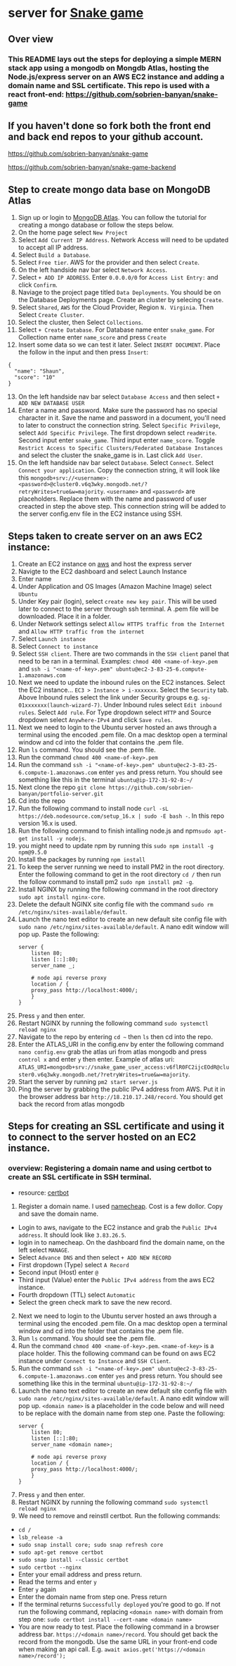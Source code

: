 # server for [Snake game](https://github.com/sobrien-banyan/snake-game)

## Over view
### This README lays out the steps for deploying a simple MERN stack app using a mongodb on Mongdb Atlas, hosting the Node.js/express   server on an AWS EC2 instance and adding a domain name and SSL certificate. This repo is used with a react front-end: https://github.com/sobrien-banyan/snake-game

## If you haven't done so fork both the front end and back end repos to your github account.
https://github.com/sobrien-banyan/snake-game

https://github.com/sobrien-banyan/snake-game-backend


## Step to create mongo data base on MongoDB Atlas

1. Sign up or login to [MongoDB Atlas](https://www.mongodb.com/cloud/atlas/register). You can follow the tutorial for creating a mongo database or follow the steps below.
2. On the home page select `New Project`
3. Select `Add Current IP Address`. Network Access will need to be updated to accept all IP address.
4. Select `Build a Database`.
5. Select `Free tier`. AWS for the provider and then select `Create`. 
6. On the left handside nav bar select `Network Access`.
7. Select `+ ADD IP ADDRESS`. Enter `0.0.0.0/0` for `Access List Entry:` and click `Confirm`.
8. Naviage to the project page titled `Data Deployments`. You should be on the Database Deployments page. Create an cluster by selecing `Create`.
9. Select `Shared`, `AWS` for the Cloud Provider, Region `N. Virginia`. Then Select `Create Cluster`.
10. Select the cluster, then Select `Collections`.
11. Select `+ Create Database`. For Database name enter `snake_game`. For Collection name enter `name_score` and press `Create `
12. Insert some data so we can test it later. Select `INSERT DOCUMENT`. Place the follow in the input and then press `Insert`:
```
{
  "name": "Shaun",
  "score": "10"
}
```
13. On the left handside nav bar select `Database Access` and then select `+ ADD NEW DATABASE USER`
14. Enter a name and password. Make sure the password has no special character in it. Save the name and password in a document, you'll need to later to construct the connection string. Select `Specific Privilege`, select `Add Specific Privilege`. The first dropdown select `readWrite`. Second input enter `snake_game`. Third input enter `name_score`. Toggle `Restrict Access to Specific Clusters/Federated Database Instances` and select the cluster the snake_game is in. Last click `Add User`.
15. On the left handside nav bar select `Database`. Select `Connect`. Select `Connect your application`. Copy the connection string, it will look like this `mongodb+srv://<username>:<password>@cluster0.v6q3wky.mongodb.net/?retryWrites=true&w=majority`. `<username>` and `<password>` are placeholders. Replace them with the name and password of user creacted in step the above step. This connection string will be added to the server config.env file in the EC2 instance using SSH.



## Steps taken to create server on an aws EC2 instance:

1. Create an EC2 instance on [aws](https://aws.amazon.com/) and host the express server
2. Navigte to the EC2 dashboard and select Launch Instance
3. Enter name
4. Under Application and OS Images (Amazon Machine Image) select `Ubuntu`
5. Under Key pair (login), select `create new key pair`. This will be used later to connect to the server through ssh terminal. A .pem file will be downloaded. Place it in a folder.
6. Under Network settings select `Allow HTTPS traffic from the Internet` and `Allow HTTP traffic from the internet`
7. Select `Launch instance`
8. Select `Connect to instance`
9. Select `SSH client`. There are two commands in the `SSH client` panel that need to be ran in a terminal. Examples: `chmod 400 <name-of-key>.pem` and `ssh -i "<name-of-key>.pem" ubuntu@ec2-3-83-25-6.compute-1.amazonaws.com`
10. Next we need to update the inbound rules on the EC2 instances. Select the EC2 instance... `EC3 > Instance > i-xxxxxxx`. Select the `Security` tab. Above Inbound rules select the link under Security groups e.g. `sg-01xxxxxxx(launch-wizard-7)`. Under Inbound rules select `Edit inbound rules`. Select `Add rule`. For Type dropdown select `HTTP` and Source dropdown select `Anywhere-IPv4` and click `Save rules`.  
11.  Next we need to login to the Ubuntu server hosted an aws through a terminal using the encoded .pem file. On a mac desktop open a terminal window and cd into the folder that contains the .pem file.
12. Run `ls` command. You should see the .pem file. 
13. Run the command `chmod 400 <name-of-key>.pem`
14. Run the command `ssh -i "<name-of-key>.pem" ubuntu@ec2-3-83-25-6.compute-1.amazonaws.com` enter `yes` and press return. You should see something like this in the terminal `ubuntu@ip-172-31-92-8:~/`
15. Next clone the repo `git clone https://github.com/sobrien-banyan/portfolio-server.git`
16. Cd into the repo
17. Run the following command to install node `curl -sL https://deb.nodesource.com/setup_16.x | sudo -E bash -`. In this repo version 16.x is used.
18. Run the following command to finish intalling node.js and npm`sudo apt-get install -y nodejs`.
19. you might need to update npm by running this `sudo npm install -g npm@9.5.0`
20. Install the packages by running `npm install`
21. To keep the server running we need to install PM2 in the root directory. Enter the following command to get in the root directory `cd /` then run the follow command to install pm2 `sudo npm install pm2 -g`.
22. Install NGINX by running the following command in the root directory `sudo apt install nginx-core`.
23. Delete the default NGINX site config file with the command `sudo rm /etc/nginx/sites-available/default`.
24. Launch the nano text editor to create an new default site config file with `sudo nano /etc/nginx/sites-available/default`. A nano edit window will pop up. Paste the following: 
    ```
    server {
        listen 80;
        listen [::]:80;
        server_name _;

        # node api reverse proxy
        location / {
        proxy_pass http://localhost:4000/;
        }
    }
    ```
25. Press `y` and then enter.
26. Restart NGINX by running the following command `sudo systemctl reload nginx`
27. Navigate to the repo by entering `cd ~` then `ls` then cd into the repo.
28. Enter the ATLAS_URI in the config.env by enter the following command `nano config.env` grab the atlas uri from atlas mongodb and press `control x` and enter `y` then enter. Example of atlas uri: `ATLAS_URI=mongodb+srv://snake_game_user_access:v6flR0FC2ijcEOdR@cluster0.v6q3wky.mongodb.net/?retryWrites=true&w=majority`.
29. Start the server by running `pm2 start server.js`
30. Ping the server by grabbing the public IPv4 address from AWS. Put it in the browser address bar `http://18.210.17.248/record`. You should get back the record from atlas mongodb


## Steps for creating an SSL certificate and using it to connect to the server hosted on an EC2 instance.

### overview: Registering a domain name and using certbot to create an SSL certificate in SSH terminal.

- resource: [certbot](https://certbot.eff.org/instructions?ws=nginx&os=ubuntufocal)

1. Register a domain name. I used [namecheap](https://www.namecheap.com/). Cost is a few dollor. Copy and save the domain name.
- Login to aws, navigate to the EC2 instance and grab the `Public IPv4 address`. It should look like `3.83.26.5`.
- login in to namecheap. On the dashboard find the domain name, on the left select `MANAGE`.
- Select `Advance DNS` and then select `+ ADD NEW RECORD`
- First dropdown (Type) select `A Record`
- Second input (Host) enter `@`
- Third input (Value) enter the `Public IPv4 address` from the aws EC2 instance.
- Fourth dropdown (TTL) select `Automatic`
- Select the green check mark to save the new record. 
2. Next we need to login to the Ubuntu server hosted an aws through a terminal using the encoded .pem file. On a mac desktop open a terminal window and cd into the folder that contains the .pem file.
3. Run `ls` command. You should see the .pem file. 
4. Run the command `chmod 400 <name-of-key>.pem`. `<name-of-key>` is a place holder. This the following command can be found on aws EC2 instance under `Connect to Instance` and  `SSH Client`.
5. Run the command `ssh -i "<name-of-key>.pem" ubuntu@ec2-3-83-25-6.compute-1.amazonaws.com` enter `yes` and press return. You should see something like this in the terminal `ubuntu@ip-172-31-92-8:~/`
6. Launch the nano text editor to create an new default site config file with `sudo nano /etc/nginx/sites-available/default`. A nano edit window will pop up. `<domain name>` is a placeholder in the code below and will need to be replace with the domain name from step one. Paste the following: 
    ```
    server {
        listen 80;
        listen [::]:80;
        server_name <domain name>;

        # node api reverse proxy
        location / {
        proxy_pass http://localhost:4000/;
        }
    }
    ```
7. Press `y` and then enter.
8. Restart NGINX by running the following command `sudo systemctl reload nginx`
9. We need to remove and reinstll certbot. Run the following commands:
- `cd /`
- `lsb_release -a`
- `sudo snap install core; sudo snap refresh core`
- `sudo apt-get remove certbot`
- `sudo snap install --classic certbot`
- `sudo certbot --nginx`
- Enter your email address and press return.
- Read the terms and enter `y`
- Enter `y` again
- Enter the domain name from step one. Press return
- If the terminal returns `Successfully deployed` you're good to go. If not run the following command, replacing `<domain name>` with domain from step one: `sudo certbot install --cert-name <domain name>`
- You are now ready to test. Place the following command in a browser address bar. `https://<domain name>/record`. You should get back the record from the mongodb. Use the same URL in your front-end code when making an api call. E.g. `await axios.get('https://<domain name>/record');`




